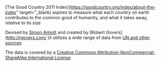 [The Good Country 2011 Index](https://goodcountry.org/index/about-the-index" target="_blank) aspires to measure what each country on earth contributes to the common good of humanity, and what it takes away, relative to its size

Devised by [Simon Anholt](https://goodcountry.org/simon-anholt)
and created by [Robert Govers] (http://rgovers.com/ )it utilizes a wide range of data from [UN and other sources](https://goodcountry.org/index/source-data)

The data is covered by a [Creative Commons Attribution-NonCommercial-ShareAlike International License](http://creativecommons.org/licenses/by-nc-sa/4.0/)